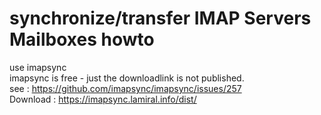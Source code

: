 # synchronize/transfer IMAP Servers Mailboxes howto

use imapsync  
imapsync is free - just the downloadlink is not published.  
see : https://github.com/imapsync/imapsync/issues/257  
Download : https://imapsync.lamiral.info/dist/  
